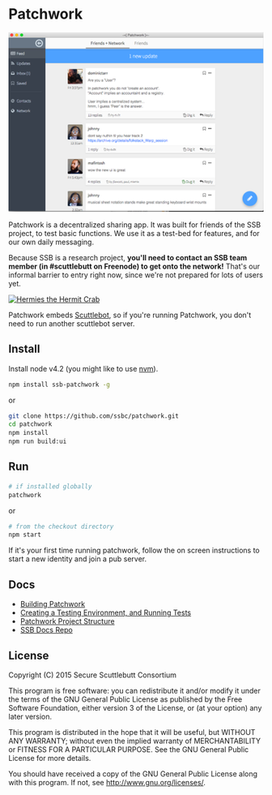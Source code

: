 # Patchwork

![screenshot](./screenshot.png)

Patchwork is a decentralized sharing app.
It was built for friends of the SSB project, to test basic functions.
We use it as a test-bed for features, and for our own daily messaging.

Because SSB is a research project, **you'll need to contact an SSB team member (in #scuttlebutt on Freenode) to get onto the network!**
That's our informal barrier to entry right now, since we're not prepared for lots of users yet.

[![Hermies the Hermit Crab](https://avatars2.githubusercontent.com/u/10190339?v=3&s=200)](https://github.com/ssbc/scuttlebot)

Patchwork embeds [Scuttlebot](https://github.com/ssbc/scuttlebot), so if you're running Patchwork, you don't need to run another scuttlebot server.


## Install

Install node v4.2 (you might like to use [nvm](https://github.com/creationix/nvm)).

``` bash
npm install ssb-patchwork -g
```

or

```bash
git clone https://github.com/ssbc/patchwork.git
cd patchwork
npm install
npm run build:ui
```

## Run

```bash
# if installed globally
patchwork
```

or

```bash
# from the checkout directory
npm start
```

If it's your first time running patchwork,
follow the on screen instructions to start a new identity
and join a pub server.


## Docs

- [Building Patchwork](./docs/BUILDING.md)
- [Creating a Testing Environment, and Running Tests](./docs/TESTING.md)
- [Patchwork Project Structure](./docs/PROJECT-STRUCTURE.md)
- [SSB Docs Repo](https://github.com/ssbc/docs)

## License

Copyright (C) 2015 Secure Scuttlebutt Consortium

This program is free software: you can redistribute it and/or modify
it under the terms of the GNU General Public License as published by
the Free Software Foundation, either version 3 of the License, or
(at your option) any later version.

This program is distributed in the hope that it will be useful,
but WITHOUT ANY WARRANTY; without even the implied warranty of
MERCHANTABILITY or FITNESS FOR A PARTICULAR PURPOSE.  See the
GNU General Public License for more details.

You should have received a copy of the GNU General Public License
along with this program.  If not, see <http://www.gnu.org/licenses/>.
